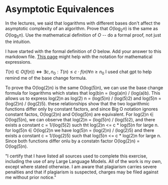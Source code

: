 # Asymptotic Equivalences

In the lectures, we said that logarithms with different bases don't affect the
asymptotic complexity of an algorithm. Prove that $O(\log_{2} n)$ is the same as
$O(\log_{5} n)$. Use the mathematical definition of $O$ -- do a formal proof,
not just the intuition.

I have started with the formal definition of $O$ below. Add your answer to this
markdown file. [This
page](https://docs.github.com/en/get-started/writing-on-github/working-with-advanced-formatting/writing-mathematical-expressions)
might help with the notation for mathematical expressions.

$T(n) \in O(f(n)) \iff \exists c, n_0: T(n) \leq c \cdot f(n) \forall n \geq n_0$
I used chat gpt to help remind me of the base change formula.

To prove tha O(log(2)n) is the same O(log(5)n), we can use the base change formula for logarithms which states that log(b)n = (log(a)n) / (log(a)b).  This allows us to express log(2)n as log(2) n = (log(5)n) / (log(5)2) and log(5)n = (log(2)n) / (log(2)5).  these relationships show that the two logarithmic functions differ only by constant factors, and since Big O notation ignores constant factos, O(log(2)n) and O(log(5)n) are equivalent.  For log(2)n ∈ O(log(5)n), we can observe that log(2)n = (log(5)n) / (log(5)2), and there exists a constant c = 1/(log(5)2) such tht log(2)n <= c * log(5)n for large n.  for log(5)n ∈ O(log(2)n we have log(5)n = (log(2)n) / (log(2)5) and there exists a constant c = 1/(log(2)5) such that log(5)n <= c * log(2)n for large n.  Since both functions differ onlu by a constatn factor O(log(2)n) = O(log(5)n).

"I certify that I have listed all sources used to complete this exercise, including the use of any Large Language Models. All of the work is my own, except where stated otherwise. I am aware that plagiarism carries severe penalties and that if plagiarism is suspected, charges may be filed against me without prior notice."
